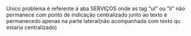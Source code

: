 Unico problema é referente á aba SERVIÇOS onde as tag "ul" ou "li" não permanece com ponto de indicação centralizado junto ao texto e permanecedo apenas na parte lateral(não acompanhada com texto qu estaria centralizado)
